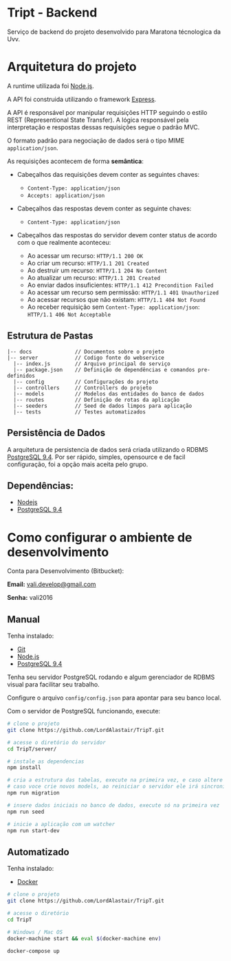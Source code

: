 # Tript - Backend

Serviço de backend do projeto desenvolvido para Maratona técnologica da Uvv.

# Arquitetura do projeto

A runtime utilizada foi [Node.js](https://nodejs.org).

A API foi construida utilizando o framework [Express](https://expressjs.com).

A API é responsável por manipular requisições HTTP seguindo o estilo REST (Representional State Transfer). A lógica responsável pela interpretação e respostas dessas requisições segue o padrão MVC.

O formato padrão para negociação de dados será o tipo MIME `application/json`.

As requisições acontecem de forma **semântica**:

  - Cabeçalhos das requisições devem conter as seguintes chaves:
    - `Content-Type: application/json`
    - `Accepts: application/json`


  - Cabeçalhos das respostas devem conter as seguinte chaves:
    - `Content-Type: application/json`


  - Cabeçalhos das respostas do servidor devem conter status de acordo com o que realmente aconteceu:
    - Ao acessar um recurso: `HTTP/1.1 200 OK`
    - Ao criar um recurso: `HTTP/1.1 201 Created`
    - Ao destruir um recurso: `HTTP/1.1 204 No Content`
    - Ao atualizar um recurso: `HTTP/1.1 201 Created`
    - Ao enviar dados insuficientes: `HTTP/1.1 412 Precondition Failed`
    - Ao acessar um recurso sem permissão: `HTTP/1.1 401 Unauthorized`
    - Ao acessar recursos que não existam: `HTTP/1.1 404 Not Found`
    - Ao receber requisição sem `Content-Type: application/json`: `HTTP/1.1 406 Not Acceptable`

## Estrutura de Pastas

```
|-- docs              // Documentos sobre o projeto
|-- server            // Codigo fonte do webservice
  |-- index.js        // Arquivo principal do serviço
  |-- package.json    // Definição de dependências e comandos pre-definidos
  |-- config          // Configurações do projeto
  |-- controllers     // Controllers do projeto
  |-- models          // Modelos das entidades do banco de dados
  |-- routes          // Definição de rotas da aplicação
  |-- seeders         // Seed de dados limpos para aplicação
  |-- tests           // Testes automatizados
```

## Persistência de Dados

A arquitetura de persistencia de dados será criada utilizando o RDBMS [PostgreSQL 9.4](http://www.postgresql.org/). Por ser rápido, simples, opensource e de facil configuração, foi a opção mais aceita pelo grupo.

## Dependências:

 - [Nodejs](http://nodejs.org)
 - [PostgreSQL 9.4](http://postgresql.org)

# Como configurar o ambiente de desenvolvimento

Conta para Desenvolvimento (Bitbucket):

**Email:** vali.develop@gmail.com

**Senha:** vali2016

## Manual

 Tenha instalado:
 - [Git](http://git-scm.com)
 - [Node.js](http://nodejs.org)
 - [PostgreSQL 9.4](http://www.postgresql.org/)

Tenha seu servidor PostgreSQL rodando e algum gerenciador de RDBMS visual para facilitar seu trabalho.

Configure o arquivo `config/config.json` para apontar para seu banco local.

Com o servidor de PostgreSQL funcionando, execute:

```bash
# clone o projeto
git clone https://github.com/LordAlastair/TripT.git

# acesse o diretório do servidor
cd TripT/server/

# instale as dependencias
npm install

# cria a estrutura das tabelas, execute na primeira vez, e caso altere propriedades de models que já foram criados
# caso voce crie novos models, ao reiniciar o servidor ele irá sincronizar eles e suas devidas estruturas
npm run migration

# insere dados iniciais no banco de dados, execute só na primeira vez
npm run seed

# inicie a aplicação com um watcher
npm run start-dev
```

## Automatizado

Tenha instalado:
- [Docker](http://docker.com)

```bash
# clone o projeto
git clone https://github.com/LordAlastair/TripT.git

# acesse o diretório
cd TripT

# Windows / Mac OS
docker-machine start && eval $(docker-machine env)

docker-compose up
```
